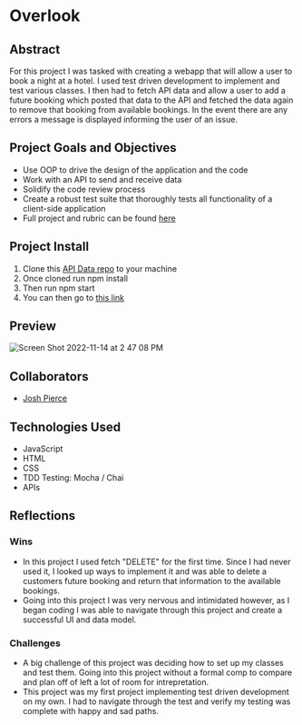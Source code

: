 # Overlook

## Abstract

For this project I was tasked with creating a webapp that will allow a user to book a night at a hotel. I used test driven development to implement and test various classes. I then had to fetch API data and allow a user to add a future booking which posted that data to the API and fetched the data again to remove that booking from available bookings. In the event there are any errors a message is displayed informing the user of an issue. 

## Project Goals and Objectives

- Use OOP to drive the design of the application and the code
- Work with an API to send and receive data
- Solidify the code review process
- Create a robust test suite that thoroughly tests all functionality of a client-side application
- Full project and rubric can be found [here](https://frontend.turing.edu/projects/overlook.html)

## Project Install
1. Clone this [API Data repo](https://github.com/turingschool-examples/webpack-starter-kit) to your machine
2. Once cloned run npm install
3. Then run npm start
4. You can then go to [this link]([http://localhost:8080/](https://jpierce28.github.io/overlook/))


## Preview

![Screen Shot 2022-11-14 at 2 47 08 PM](https://user-images.githubusercontent.com/110264166/201774920-0c9a2b88-632b-4074-b0a6-e8a869f37531.png)

## Collaborators

- [Josh Pierce](https://github.com/JPierce28)

## Technologies Used

- JavaScript
- HTML
- CSS
- TDD Testing: Mocha / Chai
- APIs

## Reflections


### Wins
- In this project I used fetch "DELETE" for the first time. Since I had never used it, I looked up ways to implement it and was able to delete a customers future booking and return that information to the available bookings. 
- Going into this project I was very nervous and intimidated however, as I began coding I was able to navigate through this project and create a successful UI and data model.

### Challenges
- A big challenge of this project was deciding how to set up my classes and test them. Going into this project without a formal comp to compare and plan off of left a lot of room for intrepretation.
- This project was my first project implementing test driven development on my own. I had to navigate through the test and verify my testing was complete with happy and sad paths.

